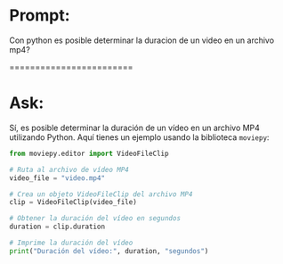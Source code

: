 # Prompt:
Con python es posible determinar la duracion de un video en un archivo mp4?

========================
# Ask:
Sí, es posible determinar la duración de un vídeo en un archivo MP4 utilizando Python. Aquí tienes un ejemplo usando la biblioteca `moviepy`:

```python
from moviepy.editor import VideoFileClip

# Ruta al archivo de vídeo MP4
video_file = "video.mp4"

# Crea un objeto VideoFileClip del archivo MP4
clip = VideoFileClip(video_file)

# Obtener la duración del vídeo en segundos
duration = clip.duration

# Imprime la duración del vídeo
print("Duración del vídeo:", duration, "segundos")
```
